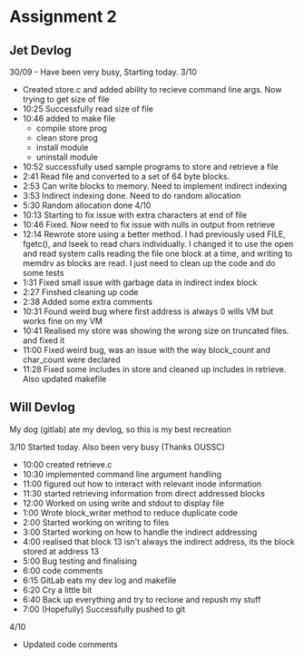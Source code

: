 # Assignment 2

## Jet Devlog

30/09 - Have been very busy, Starting today.
3/10 
- Created store.c and added ability to recieve command line args. Now trying to get size of file
- 10:25 Successfully read size of file
- 10:46 added to make file
    - compile store prog
    - clean store prog
    - install module
    - uninstall module
- 10:52 successfully used sample programs to store and retrieve a file
- 2:41 Read file and converted to a set of 64 byte blocks.
- 2:53 Can write blocks to memory. Need to implement indirect indexing
- 3:53 Indirect indexing done. Need to do random allocation
- 5:30 Random allocation done 
4/10
- 10:13 Starting to fix issue with extra characters at end of file
- 10:46 Fixed. Now need to fix issue with nulls in output from retrieve
- 12:14 Rewrote store using a better method. I had previously used FILE, fgetc(), and lseek to read chars individually. I changed it to use the open and read system calls reading the file one block at a time, and writing to memdrv as blocks are read. I just need to clean up the code and do some tests
- 1:31 Fixed small issue with garbage data in indirect index block
- 2:27 Finshed cleaning up code
- 2:38 Added some extra comments
- 10:31 Found weird bug where first address is always 0 wills VM but works fine on my VM
- 10:41 Realised my store was showing the wrong size on truncated files. and fixed it
- 11:00 Fixed weird bug, was an issue with the way block_count and char_count were declared
- 11:28 Fixed some includes in store and cleaned up includes in retrieve. Also updated makefile

## Will Devlog

My dog (gitlab) ate my devlog, so this is my best recreation

3/10 Started today. Also been very busy (Thanks OUSSC)

- 10:00 created retrieve.c
- 10:30 implemented command line argument handling
- 11:00 figured out how to interact with relevant inode information
- 11:30 started retrieving information from direct addressed blocks
- 12:00 Worked on using write and stdout to display file
- 1:00 Wrote block_writer method to reduce duplicate code
- 2:00 Started working on writing to files
- 3:00 Started working on how to handle the indirect addressing
- 4:00 realised that block 13 isn't always the indirect address, its the block stored at address 13
- 5:00 Bug testing and finalising
- 6:00 code comments
- 6:15 GitLab eats my dev log and makefile
- 6:20 Cry a little bit
- 6:40 Back up everything and try to reclone and repush my stuff
- 7:00 (Hopefully) Successfully pushed to git

4/10
- Updated code comments

